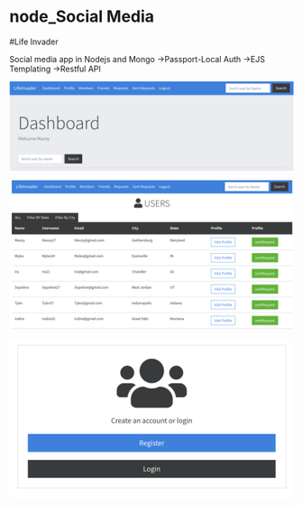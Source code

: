 # node_Social Media
#Life Invader

Social media app in Nodejs and Mongo 
->Passport-Local Auth
->EJS Templating
->Restful API

![dash](/ss/dashboard.png)      
    
![members](/ss/members.png)         

![home](/ss/home.png)           
    




